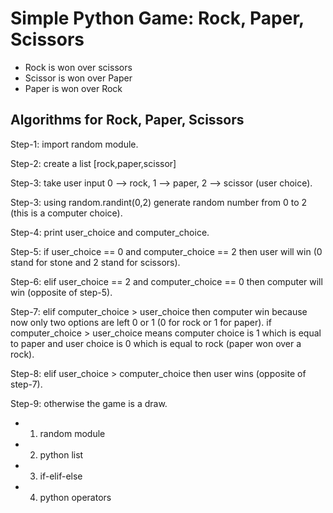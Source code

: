 # Simple Python Game: Rock, Paper, Scissors

- Rock is won over scissors
- Scissor is won over Paper
- Paper is won over Rock

## Algorithms for Rock, Paper, Scissors

Step-1: import random module.

Step-2: create a list [rock,paper,scissor]

Step-3: take user input 0 --> rock, 1 --> paper, 2 --> scissor (user choice).

Step-3: using random.randint(0,2) generate random number from 0 to 2 (this is a computer choice).

Step-4: print user_choice and computer_choice.

Step-5: if user_choice == 0 and computer_choice == 2 then user will win (0 stand for stone and 2 stand for scissors).

Step-6: elif user_choice == 2 and computer_choice == 0 then computer will win (opposite of step-5).

Step-7: elif computer_choice > user_choice then computer win because now only two options are left 0 or 1 (0 for rock or 1 for paper). if computer_choice > user_choice means computer choice is 1 which is equal to paper and user choice is 0 which is equal to rock (paper won over a rock).

Step-8: elif user_choice > computer_choice then user wins (opposite of step-7).

Step-9: otherwise the game is a draw.



- 1. random module
- 2. python list
- 3. if-elif-else
- 4. python operators 

